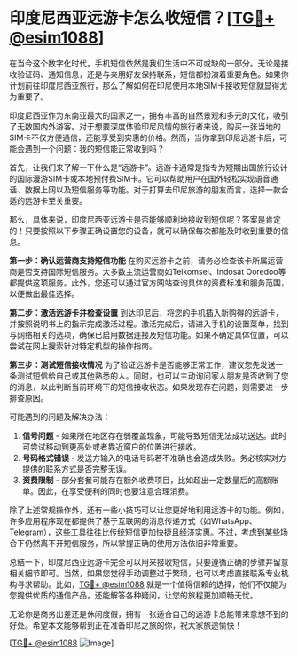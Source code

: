 # 印度尼西亚远游卡怎么收短信？[[TG💪+ @esim1088](https://t.me/s/esim1088)]

在当今这个数字化时代，手机短信依然是我们生活中不可或缺的一部分。无论是接收验证码、通知信息，还是与亲朋好友保持联系，短信都扮演着重要角色。如果你计划前往印度尼西亚旅行，那么了解如何在印尼使用本地SIM卡接收短信就显得尤为重要了。

印度尼西亚作为东南亚最大的国家之一，拥有丰富的自然景观和多元的文化，吸引了无数国内外游客。对于想要深度体验印尼风情的旅行者来说，购买一张当地的SIM卡不仅方便通信，还能享受到实惠的价格。然而，当你拿到印尼远游卡后，可能会遇到一个问题：我的短信能正常收到吗？

首先，让我们来了解一下什么是“远游卡”。远游卡通常是指专为短期出国旅行设计的国际漫游SIM卡或本地预付费SIM卡。它可以帮助用户在国外轻松实现语音通话、数据上网以及短信服务等功能。对于打算去印尼旅游的朋友而言，选择一款合适的远游卡至关重要。

那么，具体来说，印度尼西亚远游卡是否能够顺利地接收到短信呢？答案是肯定的！只要按照以下步骤正确设置您的设备，就可以确保每次都能及时收到重要的信息。

**第一步：确认运营商支持短信功能**
在购买远游卡之前，请务必检查该卡所属运营商是否支持国际短信服务。大多数主流运营商如Telkomsel、Indosat Ooredoo等都提供这项服务。此外，您还可以通过官方网站查询具体的资费标准和服务范围，以便做出最佳选择。

**第二步：激活远游卡并检查设置**
到达印尼后，将您的手机插入新购得的远游卡，并按照说明书上的指示完成激活过程。激活完成后，请进入手机的设置菜单，找到与网络相关的选项，确保已启用数据连接及短信功能。如果不确定具体位置，可以尝试在网上搜索针对特定机型的操作指南。

**第三步：测试短信接收情况**
为了验证远游卡是否能够正常工作，建议您先发送一条测试短信给自己或其他熟悉的人。同时，也可以主动询问家人朋友是否收到了您的消息，以此判断当前环境下的短信接收状态。如果发现存在问题，则需要进一步排查原因。

可能遇到的问题及解决办法：
1. **信号问题** - 如果所在地区存在弱覆盖现象，可能导致短信无法成功送达。此时可尝试移动到更高处或者靠近窗户的位置进行接收。
2. **号码格式错误** - 发送方输入的电话号码若不准确也会造成失败。务必核实对方提供的联系方式是否完整无误。
3. **资费限制** - 部分套餐可能存在额外收费项目，比如超出一定数量后的高额账单。因此，在享受便利的同时也要注意合理消费。

除了上述常规操作外，还有一些小技巧可以让您更好地利用远游卡的功能。例如，许多应用程序现在都提供了基于互联网的消息传递方式（如WhatsApp、Telegram），这些工具往往比传统短信更加快捷且经济实惠。不过，考虑到某些场合下仍然离不开短信服务，所以掌握正确的使用方法依旧非常重要。

总结一下，印度尼西亚远游卡完全可以用来接收短信，只要遵循正确的步骤并留意相关细节即可。当然，如果您觉得手动调整过于繁琐，也可以考虑直接联系专业机构寻求帮助。比如，[TG💪+ @esim1088](https://t.me/s/esim1088) 就是一个值得信赖的选择，他们不仅能为您提供优质的通信产品，还能解答各种疑问，让您的旅程更加顺畅无忧。

无论你是商务出差还是休闲度假，拥有一张适合自己的远游卡总能带来意想不到的好处。希望本文能够帮到正在准备印尼之旅的你，祝大家旅途愉快！

[[TG💪+ @esim1088](https://t.me/s/esim1088) ![Image](https://i.postimg.cc/4NQfJmqS/Snipaste-2025-05-13-00-14-12.png)]